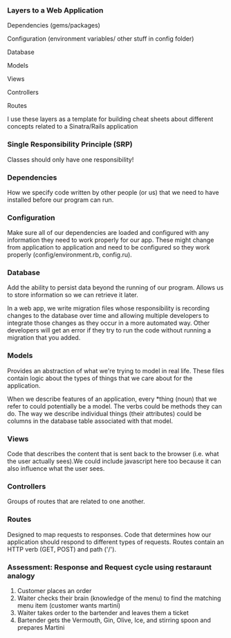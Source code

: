 ### Layers to a Web Application

Dependencies (gems/packages)

Configuration (environment variables/ other stuff in config folder)

Database

Models

Views

Controllers

Routes

I use these layers as a template for building cheat sheets about different concepts related to a Sinatra/Rails application

### Single Responsibility Principle (SRP)

Classes should only have one responsibility!

### Dependencies
How we specify code written by other people (or us) that we need to have installed before our program can run.

### Configuration
Make sure all of our dependencies are loaded and configured with any information they need to work properly for our app. These might change from application to application and need to be configured so they work properly (config/environment.rb, config.ru).

### Database
Add the ability to persist data beyond the running of our program. Allows us to store information so we can retrieve it later. 

In a web app, we write migration files whose responsibility is recording changes to the database over time and allowing multiple developers to integrate those changes as they occur in a more automated way. Other developers will get an error if they try to run the code without running a migration that you added. 

### Models
Provides an abstraction of what we're trying to model in real life. These files contain logic about the types of things that we care about for the application. 

When we describe features of an application, every *thing (noun) that we refer to could potentially be a model. The verbs could be methods they can do. The way we describe individual things (their attributes) could be columns in the database table associated with that model.

### Views
Code that describes the content that is sent back to the browser (i.e. what the user actually sees).We could include javascript here too because it can also influence what the user sees.

### Controllers
Groups of routes that are related to one another.

### Routes
Designed to map requests to responses. Code that determines how our application should respond to different types of requests. Routes contain an HTTP verb (GET, POST) and path ('/').

### Assessment: Response and Request cycle using restaraunt analogy

1. Customer places an order
2. Waiter checks their brain (knowledge of the menu) to find the matching menu item (customer wants martini)
3. Waiter takes order to the bartender and leaves them a ticket
4. Bartender gets the Vermouth, Gin, Olive, Ice, and stirring spoon and prepares Martini